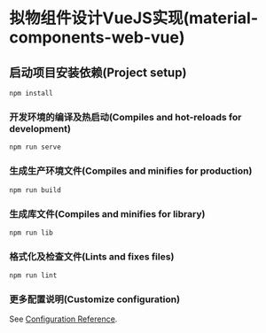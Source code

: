 # 拟物组件设计VueJS实现(material-components-web-vue)

## 启动项目安装依赖(Project setup)
```
npm install
```

### 开发环境的编译及热启动(Compiles and hot-reloads for development)
```
npm run serve
```

### 生成生产环境文件(Compiles and minifies for production)
```
npm run build
```
### 生成库文件(Compiles and minifies for library)
```
npm run lib
```

### 格式化及检查文件(Lints and fixes files)
```
npm run lint
```

### 更多配置说明(Customize configuration)
See [Configuration Reference](https://cli.vuejs.org/config/).
